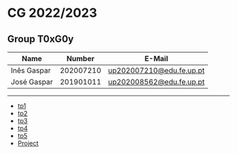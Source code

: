 # CG 2022/2023

## Group T0xG0y
| Name             | Number    | E-Mail             |
| ---------------- | --------- | ------------------ |
| Inês Gaspar         | 202007210 | up202007210@edu.fe.up.pt        |
| José Gaspar         | 201901011 | up202008562@edu.fe.up.pt               |

----

  - [tp1](tp1/README.md)
  - [tp2](tp2/README.md)
  - [tp3](tp3/README.md)
  - [tp4](tp4/README.md)
  - [tp5](tp5/README.md)
  - [Project](proj/README.md)